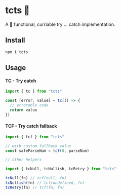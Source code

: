 # tcts 🤿

A 🤿 functional, curriable try ... catch implementation.

## Install

```bash
npm i tcts
```

## Usage

#### TC - Try catch

```ts
import { tc } from "tcts"

const [error, value] = tc(() => {
  // errorable code
  return value
})
```

#### TCF - Try catch fallback

```ts
import { tcf } from "tcts"

// with custom fallback value
const safeParseNum = tcf(0, parseNum)
```

```ts
// other helpers

import { tcNull, tcNullish, tcRetry } from "tcts"

tcNull(fn) // tcf(null, fn)
tcNullish(fn) // tcf(undefined, fn)
tcRetry(fn) // tcf(fn, fn)
```
